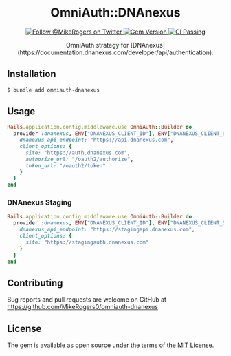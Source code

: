 <h1 align="center">
  OmniAuth::DNAnexus
</h1>

<p align="center">
  <a target="_blank" rel="noopener noreferrer" href="https://twitter.com/MikeRogers0">
    <img src="https://img.shields.io/twitter/follow/MikeRogers0?label=Follow%20%40MikeRogers0%20For%20Updates&style=social" alt="Follow @MikeRogers on Twitter" style="max-width:100%;">
  </a>
  <a target="_blank" rel="noopener noreferrer" href="https://badge.fury.io/rb/omniauth-dnanexus">
    <img src="https://badge.fury.io/rb/omniauth-dnanexus.svg" alt="Gem Version" style="max-width:100%;">
  </a>
  <a target="_blank" rel="noopener noreferrer" href="https://github.com/MikeRogers0/omniauth-dnanexus/actions/workflows/ci.yml/badge.svg">
    <img src="https://github.com/MikeRogers0/omniauth-dnanexus/actions/workflows/ci.yml/badge.svg" alt="CI Passing" style="max-width:100%;">
  </a>
</p>

<p align="center">
OmniAuth strategy for [DNAnexus](https://documentation.dnanexus.com/developer/api/authentication).
</p>

## Installation

```bash
$ bundle add omniauth-dnanexus
```
## Usage

```ruby
Rails.application.config.middleware.use OmniAuth::Builder do
  provider :dnanexus, ENV["DNANEXUS_CLIENT_ID"], ENV["DNANEXUS_CLIENT_SECRET"], {
    dnanexus_api_endpoint: "https://api.dnanexus.com",
    client_options: {
      site: "https://auth.dnanexus.com",
      authorize_url: "/oauth2/authorize",
      token_url: "/oauth2/token"
    }
  }
end
```

### DNAnexus Staging

```ruby
Rails.application.config.middleware.use OmniAuth::Builder do
  provider :dnanexus, ENV["DNANEXUS_CLIENT_ID"], ENV["DNANEXUS_CLIENT_SECRET"], {
    dnanexus_api_endpoint: "https://stagingapi.dnanexus.com",
    client_options: {
      site: "https://stagingauth.dnanexus.com"
    }
  }
end
```

## Contributing

Bug reports and pull requests are welcome on GitHub at https://github.com/MikeRogers0/omniauth-dnanexus

## License

The gem is available as open source under the terms of the [MIT License](https://opensource.org/licenses/MIT).
